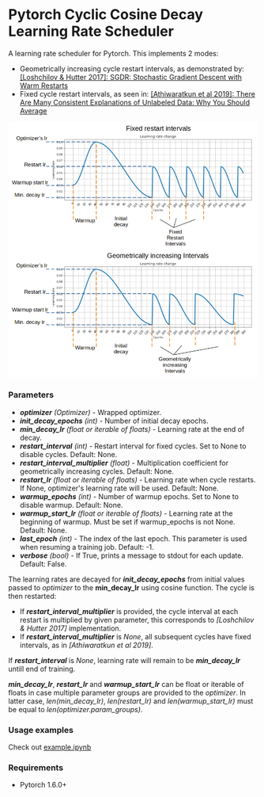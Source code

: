 # Pytorch Cyclic Cosine Decay Learning Rate Scheduler

A learning rate scheduler for Pytorch. This implements 2 modes:
* Geometrically increasing cycle restart intervals, as demonstrated by: 
[\[Loshchilov & Hutter 2017\]: SGDR: Stochastic Gradient Descent with Warm Restarts](https://arxiv.org/abs/1608.03983)
* Fixed cycle restart intervals, as seen in: 
[\[Athiwaratkun et al 2019\]: There Are Many Consistent Explanations of Unlabeled Data: 
Why You Should Average](https://arxiv.org/abs/1806.05594)
  
![Diagram](images/diagram.png)

### Parameters
* ***optimizer*** *(Optimizer)* - Wrapped optimizer.
* ***init_decay_epochs*** *(int)* -  Number of initial decay epochs.
* ***min_decay_lr*** *(float or iterable of floats)* - Learning rate at the end of decay.
* ***restart_interval*** *(int)* - Restart interval for fixed cycles. Set to None to disable cycles. Default: None.
* ***restart_interval_multiplier*** *(float)* - Multiplication coefficient for geometrically increasing cycles. Default: None.
* ***restart_lr*** *(float or iterable of floats)* - Learning rate when cycle restarts. If None, optimizer's learning rate will be used. Default: None.
* ***warmup_epochs*** *(int)* - Number of warmup epochs. Set to None to disable warmup. Default: None.
* ***warmup_start_lr*** *(float or iterable of floats)* - Learning rate at the beginning of warmup. Must be set if warmup_epochs is not None. Default: None.
* ***last_epoch*** *(int)* - The index of the last epoch. This parameter is used when resuming a training job. Default: -1.
* ***verbose*** *(bool)* - If True, prints a message to stdout for each update. Default: False.


The learning rates are decayed for ***init_decay_epochs*** from 
initial values passed to *optimizer* to the **min_decay_lr** using 
cosine function. 
The cycle is then restarted:
* If ***restart_interval_multiplier*** is provided, the cycle interval at 
 each restart is multiplied by given parameter, this corresponds
 to *\[Loshchilov & Hutter 2017]* implementation.
* If ***restart_interval_multiplier*** is *None*, all subsequent cycles
 have fixed intervals, as in *\[Athiwaratkun et al 2019\]*.
  
If ***restart_interval*** is *None*, learning rate will remain to be 
***min_decay_lr*** untill end of training.

***min_decay_lr***, ***restart_lr*** and ***warmup_start_lr*** can be float or iterable of floats
in case multiple parameter groups are provided to the *optimizer*. 
In latter case, *len(min_decay_lr)*, *len(restart_lr)* and *len(warmup_start_lr)* must be 
equal to *len(optimizer.param_groups)*.

### Usage examples
Check out [example.ipynb](example.ipynb)

### Requirements
* Pytorch 1.6.0+